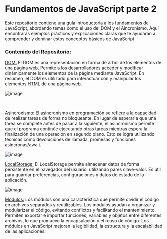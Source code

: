 # Fundamentos de JavaScript parte 2

Este repositorio contiene una guía introductoria a los fundamentos de JavaScript, abordando temas como el uso del DOM y el Aincronismo. Aquí encontrarás ejemplos prácticos y explicaciones claras que te ayudarán a comprender y dominar estos conceptos básicos de JavaScript.
<br>

<h3>Contenido del Repositorio:</h3>

<a href= https://github.com/Einarr07/Aplicaciones_web/tree/fundamentos-parte-dos/DOM>DOM:</a> El DOM es una representación en forma de árbol de los elementos de una página web. Permite a los desarrolladores acceder y modificar dinámicamente los elementos de la página mediante JavaScript. En resumen, el DOM es utilizado para interactuar con y manipular los elementos HTML de una página web.

![image](https://github.com/Einarr07/Aplicaciones_web/assets/96399138/fc390b7b-7b75-489d-b389-8d6301562806)

<br>

<a href= https://github.com/Einarr07/Aplicaciones_web/tree/fundamentos-parte-dos/Asincronismo>Asincronismo:</a> El asincronismo en programación se refiere a la capacidad de realizar tareas de forma no bloqueante. En lugar de esperar a que una tarea se complete antes de pasar a la siguiente, el asincronismo permite que el programa continúe ejecutando otras tareas mientras espera la finalización de una operación en segundo plano. Esto se logra utilizando técnicas como devoluciones de llamada, promesas y funciones asíncronas/await.

![image](https://github.com/Einarr07/Aplicaciones_web/assets/96399138/e64357f8-4c59-4f10-8c2e-f6832aaa14cd)

<a href= https://github.com/Einarr07/Aplicaciones_web/tree/fundamentos-parte-dos/Local%20Storage>LocalStorage:</a> El LocalStorage  permite almacenar datos de forma persistente en el navegador del usuario, utilizando pares clave-valor. Es útil para guardar preferencias, configuraciones y datos de estado de la aplicación.

![image](https://github.com/Einarr07/Aplicaciones_web/assets/96399138/01fbcead-f636-4586-8758-02ff54313945)

<a href= https://github.com/Einarr07/Aplicaciones_web/tree/fundamentos-parte-dos/Modulos>Modulos:</a> Los módulos son una característica que permite dividir el código en archivos separados y reutilizables. Los módulos ayudan a organizar y modularizar el código, evitando conflictos y facilitando el mantenimiento. Permiten exportar e importar funciones, variables y objetos entre diferentes archivos, lo que promueve la encapsulación y el reuso de código. Los módulos en JavaScript mejoran la legibilidad, la estructura y la escalabilidad de las aplicaciones.
